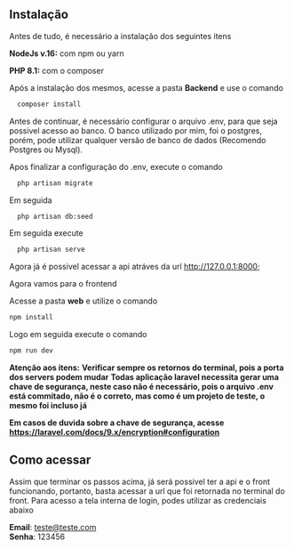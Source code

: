 ## Instalação

Antes de tudo, é necessário a instalação dos seguintes itens

**NodeJs v.16:** com npm ou yarn

**PHP 8.1:** com o composer

Após a instalação dos mesmos, acesse a pasta **Backend** e use o comando

```bash
  composer install
```

Antes de continuar, é necessário configurar o arquivo .env, para que seja possivel acesso ao banco. O banco utilizado por mim, foi o postgres, porém, pode utilizar qualquer versão de banco de dados (Recomendo Postgres ou Mysql).


Apos finalizar a configuração do .env, execute o comando 

```bash
  php artisan migrate
```

Em seguida 

```bash
  php artisan db:seed
```

Em seguida execute

```bash
  php artisan serve
```

Agora já é possivel acessar a api atráves da url http://127.0.0.1:8000;

Agora vamos para o frontend

Acesse a pasta **web** e utilize o comando

```bash
npm install
```

Logo em seguida execute o comando

```bash
npm run dev
```

**Atenção aos itens:**
**Verificar sempre os retornos do terminal, pois a porta dos servers podem mudar**
**Todas aplicação laravel necessita gerar uma chave de segurança, neste caso não é necessário, pois o arquivo .env está commitado, não é o correto, mas como é um projeto de teste, o mesmo foi incluso já**

**Em casos de duvida sobre a chave de segurança, acesse https://laravel.com/docs/9.x/encryption#configuration**





## Como acessar

Assim que terminar os passos acima, já será possivel ter a api e o front funcionando, portanto, basta acessar a url que foi retornada no terminal do front. Para acesso a tela interna de login, podes utilizar as credenciais abaixo

**Email**: teste@teste.com <br>
**Senha**: 123456